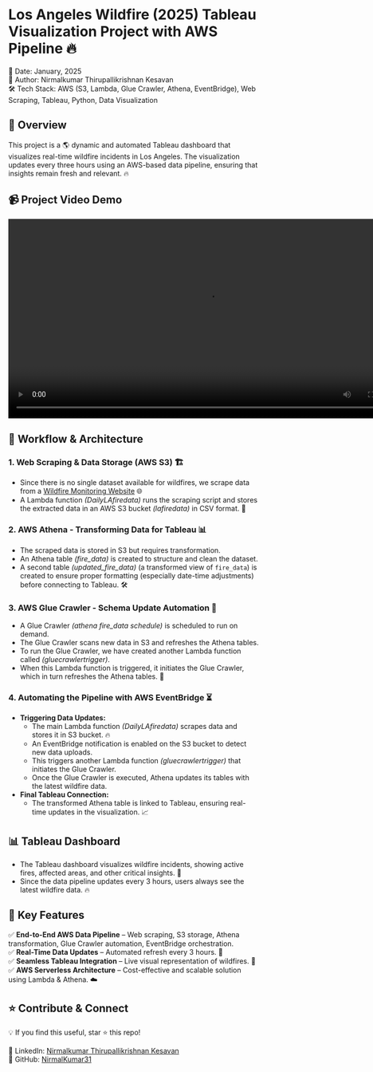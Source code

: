 # Los Angeles Wildfire (2025) Tableau Visualization Project with AWS Pipeline 🔥  

📅 Date: January, 2025  
👤 Author: Nirmalkumar Thirupallikrishnan Kesavan  
🛠️ Tech Stack: AWS (S3, Lambda, Glue Crawler, Athena, EventBridge), Web Scraping, Tableau, Python, Data Visualization  

## 📌 Overview
This project is a 🌎 dynamic and automated Tableau dashboard that visualizes real-time wildfire incidents in Los Angeles. The visualization updates every three hours using an AWS-based data pipeline, ensuring that insights remain fresh and relevant. 🔥

## 📹 Project Video Demo  

<video width="800" controls>
  <source src="https://raw.githubusercontent.com/NirmalKumar31/Realtime-LA-wildfire-tableau-visualization-with-AWS-pipeline/main/LA_wildfire_tableau_viz_project_demo.mp4" type="video/mp4">
  Your browser does not support the video tag. [Click here to watch](https://raw.githubusercontent.com/NirmalKumar31/Realtime-LA-wildfire-tableau-visualization-with-AWS-pipeline/main/LA_wildfire_tableau_viz_project_demo.mp4)
</video>


## 🚀 Workflow & Architecture
### **1. Web Scraping & Data Storage (AWS S3) 🏗️**
- Since there is no single dataset available for wildfires, we scrape data from a [Wildfire Monitoring Website](https://www.fire.ca.gov/) 🌐
- A Lambda function _(DailyLAfiredata)_ runs the scraping script and stores the extracted data in an AWS S3 bucket _(lafiredata)_ in CSV format. 💾

### **2. AWS Athena - Transforming Data for Tableau 📊**
- The scraped data is stored in S3 but requires transformation.
- An Athena table _(fire_data)_ is created to structure and clean the dataset.
- A second table _(updated_fire_data)_ (a transformed view of `fire_data`) is created to ensure proper formatting (especially date-time adjustments) before connecting to Tableau. 🛠️

### **3. AWS Glue Crawler - Schema Update Automation 🔄**
- A Glue Crawler _(athena fire_data schedule)_ is scheduled to run on demand.
- The Glue Crawler scans new data in S3 and refreshes the Athena tables.
- To run the Glue Crawler, we have created another Lambda function called _(gluecrawlertrigger)_.  
- When this Lambda function is triggered, it initiates the Glue Crawler, which in turn refreshes the Athena tables. 🔄


### **4. Automating the Pipeline with AWS EventBridge ⏳**
- **Triggering Data Updates:**
  - The main Lambda function _(DailyLAfiredata)_ scrapes data and stores it in S3 bucket. 🔥
  - An EventBridge notification is enabled on the S3 bucket to detect new data uploads.
  - This triggers another Lambda function _(gluecrawlertrigger)_ that initiates the Glue Crawler.
  - Once the Glue Crawler is executed, Athena updates its tables with the latest wildfire data.
- **Final Tableau Connection:**
  - The transformed Athena table is linked to Tableau, ensuring real-time updates in the visualization. 📈

## 📊 Tableau Dashboard
- The Tableau dashboard visualizes wildfire incidents, showing active fires, affected areas, and other critical insights. 🌋
- Since the data pipeline updates every 3 hours, users always see the latest wildfire data. 🔥

## 🎯 Key Features
✅ **End-to-End AWS Data Pipeline** – Web scraping, S3 storage, Athena transformation, Glue Crawler automation, EventBridge orchestration.  
✅ **Real-Time Data Updates** – Automated refresh every 3 hours. 🔄  
✅ **Seamless Tableau Integration** – Live visual representation of wildfires. 🎥  
✅ **AWS Serverless Architecture** – Cost-effective and scalable solution using Lambda & Athena. ☁️  

## ⭐ Contribute & Connect
💡 If you find this useful, star ⭐ this repo!  

🔗 LinkedIn: [Nirmalkumar Thirupallikrishnan Kesavan](https://www.linkedin.com/in/nirmalkumartk/)  
🔗 GitHub: [NirmalKumar31](https://github.com/NirmalKumar31)  

